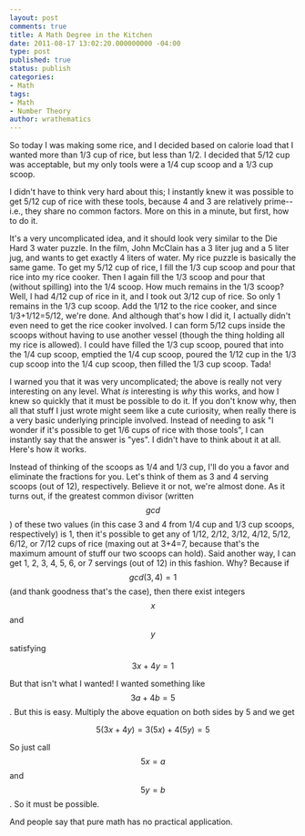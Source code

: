 ```yaml
---
layout: post
comments: true
title: A Math Degree in the Kitchen
date: 2011-08-17 13:02:20.000000000 -04:00
type: post
published: true
status: publish
categories:
- Math
tags:
- Math
- Number Theory
author: wrathematics
---
```



So today I was making some rice, and I decided based on calorie load
that I wanted more than 1/3 cup of rice, but less than 1/2. I decided
that 5/12 cup was acceptable, but my only tools were a 1/4 cup scoop and
a 1/3 cup scoop.

I didn't have to think very hard about this; I instantly knew it was
possible to get 5/12 cup of rice with these tools, because 4 and 3 are
relatively prime--i.e., they share no common factors. More on this in a
minute, but first, how to do it.

It's a very uncomplicated idea, and it should look very similar to the
Die Hard 3 water puzzle. In the film, John McClain has a 3 liter jug and
a 5 liter jug, and wants to get exactly 4 liters of water. My rice
puzzle is basically the same game. To get my 5/12 cup of rice, I fill
the 1/3 cup scoop and pour that rice into my rice cooker. Then I again
fill the 1/3 scoop and pour that (without spilling) into the 1/4 scoop.
How much remains in the 1/3 scoop? Well, I had 4/12 cup of rice in it,
and I took out 3/12 cup of rice. So only 1 remains in the 1/3 cup scoop.
Add the 1/12 to the rice cooker, and since 1/3+1/12=5/12, we're done.
And although that's how I did it, I actually didn't even need to get the
rice cooker involved. I can form 5/12 cups inside the scoops without
having to use another vessel (though the thing holding all my rice is
allowed). I could have filled the 1/3 cup scoop, poured that into the
1/4 cup scoop, emptied the 1/4 cup scoop, poured the 1/12 cup in the 1/3
cup scoop into the 1/4 cup scoop, then filled the 1/3 cup scoop. Tada!

I warned you that it was very uncomplicated; the above is really not
very interesting on any level. What *is* interesting is *why* this
works, and how I knew so quickly that it must be possible to do it. If
you don't know why, then all that stuff I just wrote might seem like a
cute curiosity, when really there is a very basic underlying principle
involved. Instead of needing to ask "I wonder if it's possible to get
1/6 cups of rice with those tools", I can instantly say that the answer
is "yes". I didn't have to think about it at all. Here's how it works.

Instead of thinking of the scoops as 1/4 and 1/3 cup, I'll do you a
favor and eliminate the fractions for you. Let's think of them as 3 and
4 serving scoops (out of 12), respectively. Believe it or not, we're
almost done. As it turns out, if the greatest common divisor (written
$$ gcd $$) of these two values (in this case 3 and 4 from 1/4 cup
and 1/3 cup scoops, respectively) is 1, then it's possible to get any of
1/12, 2/12, 3/12, 4/12, 5/12, 6/12, or 7/12 cups of rice (maxing out at
3+4=7, because that's the maximum amount of stuff our two scoops can
hold). Said another way, I can get 1, 2, 3, 4, 5, 6, or 7 servings (out
of 12) in this fashion. Why? Because if $$ gcd(3,4)=1 $$ (and thank
goodness that's the case), then there exist integers $$ x $$ and
$$ y $$ satisfying

$$ 3x+4y=1 $$

But that isn't what I wanted! I wanted something like $$ 3a+4b=5 $$.
But this is easy. Multiply the above equation on both sides by 5 and we
get

$$ 5(3x+4y)=3(5x)+4(5y)=5 $$

So just call $$ 5x=a $$ and $$ 5y=b $$. So it must be possible.

And people say that pure math has no practical application.
